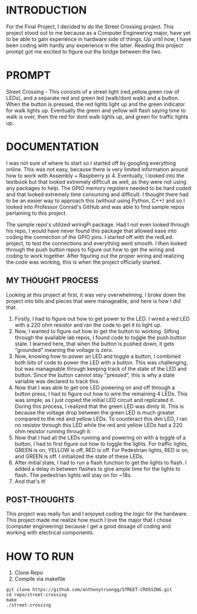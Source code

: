 # INTRODUCTION

For the Final Project, I decided to do the Street Crossing project.
This project stood out to me because as a Computer Engineering major,
have yet to be able to gain experience in hardware side of things. Up until now, I have been coding with hardly any experience in the latter. Reading this project prompt got me excited to figure out the bridge between the two.

# PROMPT

Street Crossing - This consists of a street light (red,yellow,green row of LEDs), and a separate red and green led (walk/dont walk) and a button. When the button is pressed, the red lights light up and the green indicator for walk lights up. Eventually the green and yellow will flash saying time to walk is over, then the red for dont walk lights up, and green for traffic lights up.

# DOCUMENTATION

I was not sure of where to start so I started off by googling everything online. This was not easy, because there is very limited information around how to work with Assembly + Raspberry pi 4. Eventually, I looked into the textbook but that looked extremely difficult as well, as they were not using any packages to help. The GPIO memory registers needed to be hard coded and that looked extremely time consuming and difficult. I thought there had to be an easier way to approach this (without using Python, C++) and so I looked into Professor Conrad's GitHub and was able to find sample repos pertaining to this project.

The sample repo's utilized wiringPi package. Had I not even looked through his repo, I would have never found this package that allowed ease into coding the connection of the GPIO pins. I started off with the redLed project, to test the connections and everything went smooth. I then looked through the push button repos to figure out how to get the wiring and coding to work together. After figuring out the proper wiring and realizing the code was working, this is when the project officially started.

## MY THOUGHT PROCESS

Looking at this project at first, it was very overwhelming. I broke down the project into bits and pieces that were manageable, and here is how I did that.

1. Firstly, I had to figure out how to get power to the LED. I wired a red LED with a 220 ohm resistor and ran the code to get it to light up.
2. Now, I wanted to figure out how to get the button to working. Sifting through the available lab repos, I found code to toggle the push button state. I learned here, that when the button is pushed down, it gets "grounded" meaning the voltage is zero.
3. Now, knowing how to power an LED and toggle a button, I combined both bits of code to power the LED with a button. This was challenging, but was manageable through keeping track of the state of the LED and button. Since the button cannot stay "pressed", this is why a state variable was declared to track this.
4. Now that I was able to get one LED powering on and off through a button press, I had to figure out how to wire the remaining 4 LEDs. This was simple, as I just copied the initial LED circuit and replicated it. During this process, I realized that the green LED was dimly lit. This is because the voltage drop between the green LED is much greater compared to the red and yellow LEDs. To counteract this dim LED, I ran no resistor through this LED while the red and yellow LEDs had a 220 ohm resistor running through it.
5. Now that I had all the LEDs running and powering on with a toggle of a button, I had to first figure out how to toggle the lights. For traffic lights, GREEN is on, YELLOW is off, RED is off. For Pedestrian lights, RED is on, and GREEN is off. I initialized the state of these LEDs.
6. After initial state, I had to run a flash function to get the lights to flash. I added a delay in between flashes to give ample time for the lights to flash. The pedestrian lights will stay on for ~18s.
7. And that's it!

## POST-THOUGHTS

This project was really fun and I enjoyed coding the logic for the hardware. This project made me realize how much I love the major that I chose (computer engineering) because I get a good dosage of coding and working with electrical components.

# HOW TO RUN

1. Clone Repo
2. Compile via makefile

```
git clone https://github.com/anthonytruongg/STREET-CROSSING.git
cd repo/street-crossing
make
./street-crossing
```
